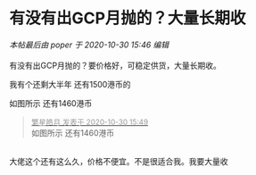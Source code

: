 # 有没有出GCP月抛的？大量长期收


<i class="pstatus"> 本帖最后由 poper 于 2020-10-30 15:46 编辑 </i><br />
<br />
有没有出GCP月抛的？要价格好，可稳定供货，大量长期收。

我有个还剩大半年 还有1500港币的

如图所示 还有1460港币

<div class="quote"><blockquote><font size="2"><a href="https://www.hostloc.com/forum.php?mod=redirect&amp;goto=findpost&amp;pid=9375590&amp;ptid=760274" target="_blank"><font color="#999999">繁星皓月 发表于 2020-10-30 15:49</font></a></font><br />
如图所示 还有1460港币</blockquote></div><br />
大佬这个还有这么久，价格不便宜。不是很适合我。我要大量收

